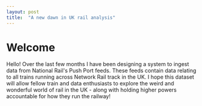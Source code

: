 ```yaml
---
layout: post
title:  "A new dawn in UK rail analysis"
---
```


# Welcome

Hello! Over the last few months I have been designing a system to ingest data from National Rail's Push Port feeds. These feeds contain data relating to all trains running across Network Rail track in the UK. I hope this dataset will allow fellow train and data enthusiasts to explore the weird and wonderful world of rail in the UK - along with holding higher powers accountable for how they run the railway!
